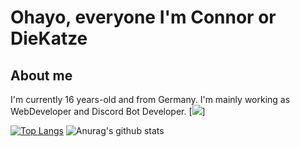# Ohayo, everyone I'm Connor or DieKatze

## About me
I'm currently 16 years-old and from Germany. I'm mainly working as WebDeveloper and Discord Bot Developer.
[<img src="https://img.shields.io/badge/DieKatze%234864-7289DA.svg?&style=for-the-badge&logo=discord&logoColor=white" />]

[![Top Langs](https://github-readme-stats.vercel.app/api/top-langs/?username=CuzImKatze&show_icons=true&theme=radical)](https://github.com/anuraghazra/github-readme-stats)
![Anurag's github stats](https://github-readme-stats.vercel.app/api?username=CuzImKatze&show_icons=true&theme=radical)

